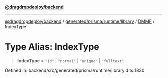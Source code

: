 [**@dragdropdeploy/backend**](../../../../../../../README.md)

***

[@dragdropdeploy/backend](../../../../../../../README.md) / [generated/prisma/runtime/library](../../../README.md) / [DMMF](../README.md) / IndexType

# Type Alias: IndexType

> **IndexType** = `"id"` \| `"normal"` \| `"unique"` \| `"fulltext"`

Defined in: backend/src/generated/prisma/runtime/library.d.ts:1830
